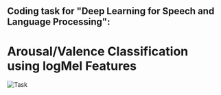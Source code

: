 ## Coding task for "Deep Learning for Speech and Language Processing":



# Arousal/Valence Classification using logMel Features

![Task](https://user-images.githubusercontent.com/12089275/90321409-942ff900-df49-11ea-9dca-6fe1475d2e58.png)

